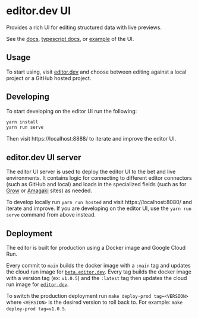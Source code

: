 # editor.dev UI

Provides a rich UI for editing structured data with live previews.

See the [docs][docs], [typescript docs][tsdocs], or [example][example] of the UI.

[docs]: https://editor.dev/docs/
[example]: https://editor.dev/example/
[tsdocs]: https://editor.dev/api/ui/

## Usage

To start using, visit [editor.dev][live] and choose between editing against a local project or a
GitHub hosted project.

## Developing

To start developing on the editor UI run the following:

```sh
yarn install
yarn run serve
```

Then visit https://localhost:8888/ to iterate and improve the editor UI.

## editor.dev UI server

The editor UI server is used to deploy the editor UI to the bet and live environments.
It contains logic for connecting to different editor connectors (such as GitHub and local)
and loads in the specialized fields (such as for [Grow][grow] or [Amagaki][amagaki] sites) as needed.

To develop locally run `yarn run hosted` and visit https://localhost:8080/ and iterate and improve.
If you are developing on the editor UI, use the `yarn run serve` command from above instead.

## Deployment

The editor is built for production using a Docker image and Google Cloud Run.

Every commit to `main` builds the docker image with a `:main` tag and updates the cloud run image for [`beta.editor.dev`][beta].
Every tag builds the docker image with a version tag (ex: `v1.0.5`) and the `:latest` tag then updates the cloud run image for [`editor.dev`][live].

To switch the production deployment run `make deploy-prod tag=<VERSION>` where `<VERSION>` is the
desired version to roll back to. For example: `make deploy-prod tag=v1.0.5`.

[beta]: https://beta.editor.dev/
[live]: https://editor.dev/

[grow]: https://grow.dev/
[amagaki]: https://amagaki.dev/
